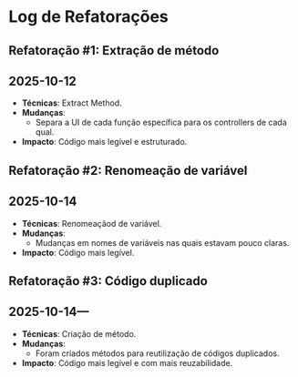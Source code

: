# Log de Refatorações

## Refatoração #1: Extração de método
## 2025-10-12
- **Técnicas**: Extract Method.
- **Mudanças**:
  - Separa a UI de cada função específica para os controllers de cada qual.
- **Impacto**: Código mais legível e estruturado.


## Refatoração #2: Renomeação de variável
## 2025-10-14
- **Técnicas**: Renomeaçãod de variável.
- **Mudanças**:
  - Mudanças em nomes de variáveis nas quais estavam pouco claras.
- **Impacto**: Código mais legível.


## Refatoração #3: Código duplicado
## 2025-10-14—
- **Técnicas**: Criação de método.
- **Mudanças**:
  - Foram criados métodos para reutilização de códigos duplicados.
- **Impacto**: Código mais legível e com mais reuzabilidade.
